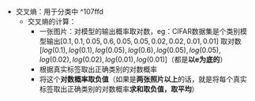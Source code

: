 - 交叉熵：用于分类中 ^107ffd
	- 交叉熵的计算：
		- 一张图片：对模型的输出概率取对数，eg：CIFAR数据集是个类别模型输出$[0.1, 0.1, 0.05, 0.6, 0.05, 0.05, 0.02, 0.02, 0.01, 0.01]$ 取对数$[log(0.1), log(0.1), log(0.05), log(0.6), log(0.05), log(0.05), log(0.02), log(0.02), log(0.01), log(0.01)]$（都是**以e为底的**）
		- 根据真实标签取出正确类别的对数概率
		- 将这个**对数概率取负值**（如果是**两张照片以上**的话，就是将每个真实标签取出正确类别的对数概率**求和取负值，取平均**）